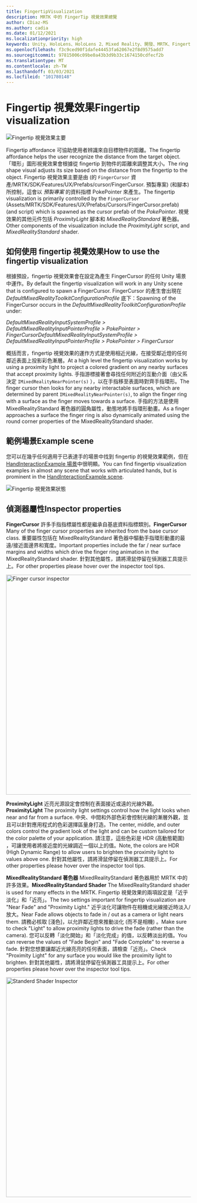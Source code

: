```yaml
---
title: FingertipVisualization
description: MRTK 中的 FingerTip 視覺效果總覽
author: CDiaz-MS
ms.author: cadia
ms.date: 01/12/2021
ms.localizationpriority: high
keywords: Unity、HoloLens、HoloLens 2、Mixed Reality、開發、MRTK、Fingertip
ms.openlocfilehash: f3c9ced90f1dafe44453fa62067e2f8d9575add7
ms.sourcegitcommit: 97815006c09be0a43b3d9b33c1674150cdfecf2b
ms.translationtype: MT
ms.contentlocale: zh-TW
ms.lasthandoff: 03/03/2021
ms.locfileid: "101780148"
---
```

# <a name="fingertip-visualization"></a><span data-ttu-id="ab575-104">Fingertip 視覺效果</span><span class="sxs-lookup"><span data-stu-id="ab575-104">Fingertip visualization</span></span>

![Fingertip 視覺效果主要](../images/fingertip/MRTK_FingertipVisualization_Main.png)

<span data-ttu-id="ab575-106">Fingertip affordance 可協助使用者辨識來自目標物件的距離。</span><span class="sxs-lookup"><span data-stu-id="ab575-106">The fingertip affordance helps the user recognize the distance from the target object.</span></span> <span data-ttu-id="ab575-107">「環形」圖形視覺效果會根據從 fingertip 到物件的距離來調整其大小。</span><span class="sxs-lookup"><span data-stu-id="ab575-107">The ring shape visual adjusts its size based on the distance from the fingertip to the object.</span></span> <span data-ttu-id="ab575-108">Fingertip 視覺效果主要是由 (的 `FingerCursor` 資產/MRTK/SDK/Features/UX/Prefabs/cursor/FingerCursor. 預製專案)  (和腳本) 所控制，這會以 *預製專案* 的資料指標 PokePointer 來產生。</span><span class="sxs-lookup"><span data-stu-id="ab575-108">The fingertip visualization is primarily controlled by the `FingerCursor` (Assets/MRTK/SDK/Features/UX/Prefabs/Cursors/FingerCursor.prefab) (and script) which is spawned as the cursor prefab of the *PokePointer*.</span></span> <span data-ttu-id="ab575-109">視覺效果的其他元件包括 *ProximityLight* 腳本和 *MixedRealityStandard* 著色器。</span><span class="sxs-lookup"><span data-stu-id="ab575-109">Other components of the visualization include the *ProximityLight* script, and *MixedRealityStandard* shader.</span></span>

## <a name="how-to-use-the-fingertip-visualization"></a><span data-ttu-id="ab575-110">如何使用 fingertip 視覺效果</span><span class="sxs-lookup"><span data-stu-id="ab575-110">How to use the fingertip visualization</span></span>

<span data-ttu-id="ab575-111">根據預設，fingertip 視覺效果會在設定為產生 FingerCursor 的任何 Unity 場景中運作。</span><span class="sxs-lookup"><span data-stu-id="ab575-111">By default the fingertip visualization will work in any Unity scene that is configured to spawn a FingerCursor.</span></span> <span data-ttu-id="ab575-112">FingerCursor 的產生會出現在 *DefaultMixedRealityToolkitConfigurationProfile* 底下：</span><span class="sxs-lookup"><span data-stu-id="ab575-112">Spawning of the FingerCursor occurs in the *DefaultMixedRealityToolkitConfigurationProfile* under:</span></span>

<span data-ttu-id="ab575-113">*DefaultMixedRealityInputSystemProfile > DefaultMixedRealityInputPointerProfile > PokePointer > FingerCursor*</span><span class="sxs-lookup"><span data-stu-id="ab575-113">*DefaultMixedRealityInputSystemProfile > DefaultMixedRealityInputPointerProfile > PokePointer > FingerCursor*</span></span>

<span data-ttu-id="ab575-114">概括而言，fingertip 視覺效果的運作方式是使用相近光線，在接受鄰近燈的任何鄰近表面上投影彩色漸層。</span><span class="sxs-lookup"><span data-stu-id="ab575-114">At a high level the fingertip visualization works by using a proximity light to project a colored gradient on any nearby surfaces that accept proximity lights.</span></span> <span data-ttu-id="ab575-115">手指游標接著會尋找任何附近的互動介面（由父系決定 `IMixedRealityNearPointer(s)` ），以在手指移至表面時對齊手指環形。</span><span class="sxs-lookup"><span data-stu-id="ab575-115">The finger cursor then looks for any nearby interactable surfaces, which are determined by parent `IMixedRealityNearPointer(s)`, to align the finger ring with a surface as the finger moves towards a surface.</span></span> <span data-ttu-id="ab575-116">手指的方法是使用 MixedRealityStandard 著色器的圓角屬性，動態地將手指環形動畫。</span><span class="sxs-lookup"><span data-stu-id="ab575-116">As a finger approaches a surface the finger ring is also dynamically animated using the round corner properties of the MixedRealityStandard shader.</span></span>

## <a name="example-scene"></a><span data-ttu-id="ab575-117">範例場景</span><span class="sxs-lookup"><span data-stu-id="ab575-117">Example scene</span></span>

<span data-ttu-id="ab575-118">您可以在幾乎任何適用于已表達手的場景中找到 fingertip 的視覺效果範例，但在 [HandInteractionExample 場景](../example-scenes/HandInteractionExamples.md)中很明顯。</span><span class="sxs-lookup"><span data-stu-id="ab575-118">You can find fingertip visualization examples in almost any scene that works with articulated hands, but is prominent in the [HandInteractionExample scene](../example-scenes/HandInteractionExamples.md).</span></span>

![Fingertip 視覺效果狀態](../images/fingertip/MRTK_FingertipVisualization_States.png)

## <a name="inspector-properties"></a><span data-ttu-id="ab575-120">偵測器屬性</span><span class="sxs-lookup"><span data-stu-id="ab575-120">Inspector properties</span></span>

<span data-ttu-id="ab575-121">**FingerCursor** 許多手指指標屬性都是繼承自基底資料指標類別。</span><span class="sxs-lookup"><span data-stu-id="ab575-121">**FingerCursor** Many of the finger cursor properties are inherited from the base cursor class.</span></span> <span data-ttu-id="ab575-122">重要屬性包括在 MixedRealityStandard 著色器中驅動手指環形動畫的最遠/接近面邊界和寬度。</span><span class="sxs-lookup"><span data-stu-id="ab575-122">Important properties include the far / near surface margins and widths which drive the finger ring animation in the MixedRealityStandard shader.</span></span> <span data-ttu-id="ab575-123">針對其他屬性，請將滑鼠停留在偵測器工具提示上。</span><span class="sxs-lookup"><span data-stu-id="ab575-123">For other properties please hover over the inspector tool tips.</span></span>

<img src="../images/fingertip/MRTK_FingertipVisualization_Finger_Cursor_Inspector.png" width="600" alt="Finger cursor inspector">

<span data-ttu-id="ab575-124">**ProximityLight** 近亮光源設定會控制在表面接近或遠的光線外觀。</span><span class="sxs-lookup"><span data-stu-id="ab575-124">**ProximityLight** The proximity light settings control how the light looks when near and far from a surface.</span></span> <span data-ttu-id="ab575-125">中央、中間和外部色彩會控制光線的漸層外觀，並且可以針對應用程式的色彩選擇區量身打造。</span><span class="sxs-lookup"><span data-stu-id="ab575-125">The center, middle, and outer colors control the gradient look of the light and can be custom tailored for the color palette of your application.</span></span> <span data-ttu-id="ab575-126">請注意，這些色彩是 HDR (高動態範圍) ，可讓使用者將接近度的光線調近一個以上的值。</span><span class="sxs-lookup"><span data-stu-id="ab575-126">Note, the colors are HDR (High Dynamic Range) to allow users to brighten the proximity light to values above one.</span></span> <span data-ttu-id="ab575-127">針對其他屬性，請將滑鼠停留在偵測器工具提示上。</span><span class="sxs-lookup"><span data-stu-id="ab575-127">For other properties please hover over the inspector tool tips.</span></span>

<span data-ttu-id="ab575-128">**MixedRealityStandard 著色器** MixedRealityStandard 著色器用於 MRTK 中的許多效果。</span><span class="sxs-lookup"><span data-stu-id="ab575-128">**MixedRealityStandard Shader** The MixedRealityStandard shader is used for many effects in the MRTK.</span></span> <span data-ttu-id="ab575-129">Fingertip 視覺效果的兩項設定是「近乎淡化」和「近亮」。</span><span class="sxs-lookup"><span data-stu-id="ab575-129">The two settings important for fingertip visualization are "Near Fade" and "Proximity Light."</span></span> <span data-ttu-id="ab575-130">近乎淡化可讓物件在相機或光線接近時淡入/放大。</span><span class="sxs-lookup"><span data-stu-id="ab575-130">Near Fade allows objects to fade in / out as a camera or light nears them.</span></span> <span data-ttu-id="ab575-131">請務必核取 [淺色]，以允許鄰近燈來推動淡化 (而不是相機) 。</span><span class="sxs-lookup"><span data-stu-id="ab575-131">Make sure to check "Light" to allow proximity lights to drive the fade (rather than the camera).</span></span> <span data-ttu-id="ab575-132">您可以反轉「淡化開始」和「淡化完成」的值，以反轉淡出的值。</span><span class="sxs-lookup"><span data-stu-id="ab575-132">You can reverse the values of "Fade Begin" and "Fade Complete" to reverse a fade.</span></span> <span data-ttu-id="ab575-133">針對您想要讓鄰近光線亮亮的任何表面，請檢查「近亮」。</span><span class="sxs-lookup"><span data-stu-id="ab575-133">Check "Proximity Light" for any surface you would like the proximity light to brighten.</span></span> <span data-ttu-id="ab575-134">針對其他屬性，請將滑鼠停留在偵測器工具提示上。</span><span class="sxs-lookup"><span data-stu-id="ab575-134">For other properties please hover over the inspector tool tips.</span></span>

<img src="../images/fingertip/MRTK_FingertipVisualization_Mixed_Reality_Standard_Shader_Inspector.png" width="600" alt="Standerd Shader Inspector">
